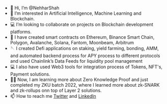 - 👋 Hi, I’m @NehharShah
- 👀 I’m interested in Artificial Intelligence, Machine Learning and Blockchain.
- 💻 I’m looking to collaborate on projects on Blockchain development platforms.
- 🔨 I have created smart contracts on Ethereum, Binance Smart Chain, Polygon, Avalanche, Solana, Fantom, Moonbeam, Arbitrum
- 🪡 I created Defi applications on staking, yield farming, bonding, AMM, and automated backend process for APY process to different protocols and used          Chainlink’s Data Feeds for liquidity pool management
- 💻 I also have used Web3 tools for integration process of Tokens, NFT's, Payment solutions.
- 👨‍💻 Now, I am learning more about Zero Knowledge Proof and just completed my ZKU batch 2022, where I learned more about zk-SNARK and zk-rollups onn top of      Layer 2 solutions.
- 📫 How to reach me [Twitter](https://twitter.com/NehharShah) and [LinkedIn](https://www.linkedin.com/in/nihar-shah-139331106/)




